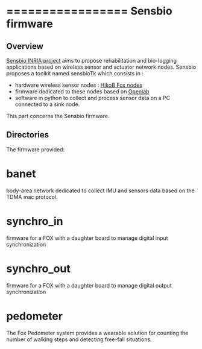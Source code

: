 =================
Sensbio firmware
=================

Overview
--------

[Sensbio INRIA project](http://sensas.gforge.inria.fr/wiki/doku.php?id=sensbio) 
aims to propose rehabilitation and bio-logging applications based on
wireless sensor and actuator network nodes. Sensbio proposes a toolkit
named sensbioTk which consists in :
  * hardware wireless sensor nodes : [HikoB Fox nodes](http://www.hikob.com/assets/uploads/2014/07/HIKOB_FOX_ProductSheet_EN.pdf)
  * firmware dedicated to these nodes based on [Openlab](https://github.com/iot-lab/openlab)
  * software in python to collect and process sensor data on a PC connected to a sink node.

This part concerns the Sensbio firmware.

Directories
-----------

The firmware provided:

# banet
body-area network dedicated to collect IMU and sensors data based on
the TDMA mac protocol.

# synchro_in  
firmware for a FOX with a daughter board to manage digital input
synchronization

# synchro_out
firmware for a FOX with a daughter board to manage digital output
synchronization

# pedometer
The Fox Pedometer system provides a wearable solution for counting the
number of walking steps and detecting free-fall situations.